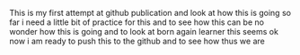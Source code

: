 This is my first attempt at github publication and look at how this is going so far
i need a little bit of practice for this and to see how this can be 
no wonder how this is going and to look at born again learner
this seems ok 
now i am ready to push this to the github 
and to see how thus we are 

